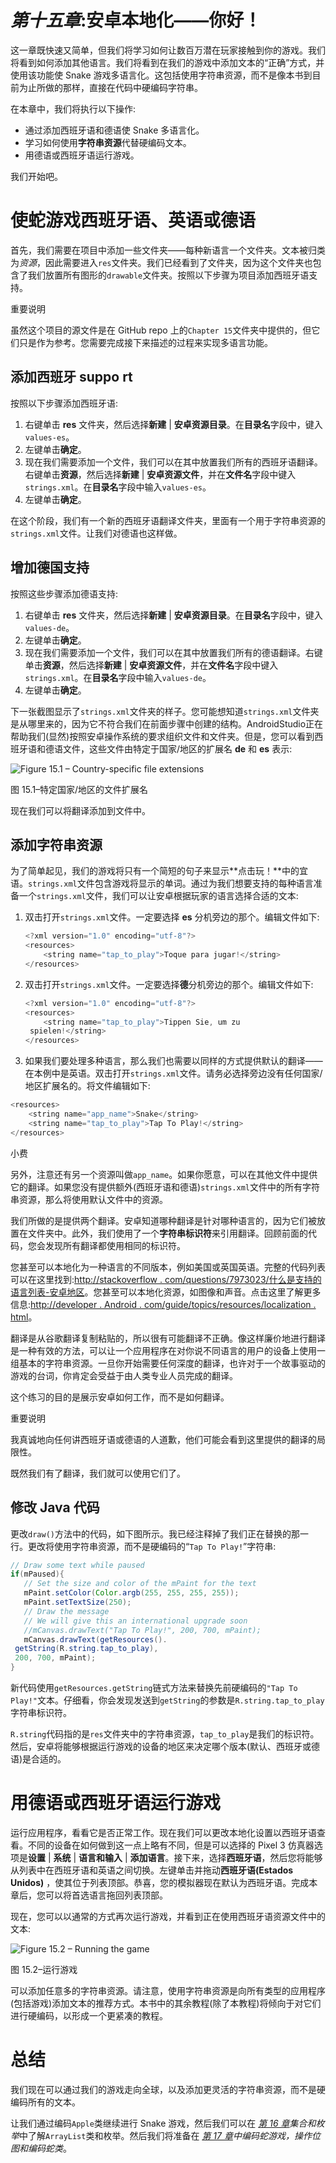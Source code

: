 # *第十五章*:安卓本地化——你好！

这一章既快速又简单，但我们将学习如何让数百万潜在玩家接触到你的游戏。我们将看到如何添加其他语言。我们将看到在我们的游戏中添加文本的“正确”方式，并使用该功能使 Snake 游戏多语言化。这包括使用字符串资源，而不是像本书到目前为止所做的那样，直接在代码中硬编码字符串。

在本章中，我们将执行以下操作:

*   通过添加西班牙语和德语使 Snake 多语言化。
*   学习如何使用**字符串资源**代替硬编码文本。
*   用德语或西班牙语运行游戏。

我们开始吧。

# 使蛇游戏西班牙语、英语或德语

首先，我们需要在项目中添加一些文件夹——每种新语言一个文件夹。文本被归类为*资源*，因此需要进入`res`文件夹。我们已经看到了文件夹，因为这个文件夹也包含了我们放置所有图形的`drawable`文件夹。按照以下步骤为项目添加西班牙语支持。

重要说明

虽然这个项目的源文件是在 GitHub repo 上的`Chapter 15`文件夹中提供的，但它们只是作为参考。您需要完成接下来描述的过程来实现多语言功能。

## 添加西班牙 suppo rt

按照以下步骤添加西班牙语:

1.  右键单击 **res** 文件夹，然后选择**新建** | **安卓资源目录**。在**目录名**字段中，键入`values-es`。
2.  左键单击**确定**。
3.  现在我们需要添加一个文件，我们可以在其中放置我们所有的西班牙语翻译。右键单击**资源**，然后选择**新建** | **安卓资源文件**，并在**文件名**字段中键入`strings.xml`。在**目录名**字段中输入`values-es`。
4.  左键单击**确定**。

在这个阶段，我们有一个新的西班牙语翻译文件夹，里面有一个用于字符串资源的`strings.xml`文件。让我们对德语也这样做。

## 增加德国支持

按照这些步骤添加德语支持:

1.  右键单击 **res** 文件夹，然后选择**新建** | **安卓资源目录**。在**目录名**字段中，键入`values-de`。
2.  左键单击**确定**。
3.  现在我们需要添加一个文件，我们可以在其中放置我们所有的德语翻译。右键单击**资源**，然后选择**新建** | **安卓资源文件**，并在**文件名**字段中键入`strings.xml`。在**目录名**字段中输入`values-de`。
4.  左键单击**确定**。

下一张截图显示了`strings.xml`文件夹的样子。您可能想知道`strings.xml`文件夹是从哪里来的，因为它不符合我们在前面步骤中创建的结构。AndroidStudio正在帮助我们(显然)按照安卓操作系统的要求组织文件和文件夹。但是，您可以看到西班牙语和德语文件，这些文件由特定于国家/地区的扩展名 **de** 和 **es** 表示:

![Figure 15.1 – Country-specific file extensions ](img/Figure_15.01_B16774.jpg)

图 15.1–特定国家/地区的文件扩展名

现在我们可以将翻译添加到文件中。

## 添加字符串资源

为了简单起见，我们的游戏将只有一个简短的句子来显示**点击玩！**中的宜语。`strings.xml`文件包含游戏将显示的单词。通过为我们想要支持的每种语言准备一个`strings.xml`文件，我们可以让安卓根据玩家的语言选择合适的文本:

1.  双击打开`strings.xml`文件。一定要选择 **es** 分机旁边的那个。编辑文件如下:

    ```java
    <?xml version="1.0" encoding="utf-8"?>
    <resources>
        <string name="tap_to_play">Toque para jugar!</string>
    </resources>
    ```

2.  双击打开`strings.xml`文件。一定要选择**德**分机旁边的那个。编辑文件如下:

    ```java
    <?xml version="1.0" encoding="utf-8"?>
    <resources>
        <string name="tap_to_play">Tippen Sie, um zu 
     spielen!</string>
    </resources>
    ```

3.  如果我们要处理多种语言，那么我们也需要以同样的方式提供默认的翻译——在本例中是英语。双击打开`strings.xml`文件。请务必选择旁边没有任何国家/地区扩展名的。将文件编辑如下:

```java
<resources>
    <string name="app_name">Snake</string>
    <string name="tap_to_play">Tap To Play!</string>
</resources>
```

小费

另外，注意还有另一个资源叫做`app_name`。如果你愿意，可以在其他文件中提供它的翻译。如果您没有提供额外(西班牙语和德语)`strings.xml`文件中的所有字符串资源，那么将使用默认文件中的资源。

我们所做的是提供两个翻译。安卓知道哪种翻译是针对哪种语言的，因为它们被放置在文件夹中。此外，我们使用了一个**字符串标识符**来引用翻译。回顾前面的代码，您会发现所有翻译都使用相同的标识符。

您甚至可以本地化为一种语言的不同版本，例如美国或英国英语。完整的代码列表可以在这里找到:[http://stackoverflow . com/questions/7973023/什么是支持的语言列表-安卓地区](http://stackoverflow.com/questions/7973023/what-is-the-list-of-supported-languages-locales-on-android)。您甚至可以本地化资源，如图像和声音。点击这里了解更多信息:[http://developer . Android . com/guide/topics/resources/localization . html](http://developer.android.com/guide/topics/resources/localization.html)。

翻译是从谷歌翻译复制粘贴的，所以很有可能翻译不正确。像这样廉价地进行翻译是一种有效的方法，可以让一个应用程序在对你说不同语言的用户的设备上使用一组基本的字符串资源。一旦你开始需要任何深度的翻译，也许对于一个故事驱动的游戏的台词，你肯定会受益于由人类专业人员完成的翻译。

这个练习的目的是展示安卓如何工作，而不是如何翻译。

重要说明

我真诚地向任何讲西班牙语或德语的人道歉，他们可能会看到这里提供的翻译的局限性。

既然我们有了翻译，我们就可以使用它们了。

## 修改 Java 代码

更改`draw()`方法中的代码，如下图所示。我已经注释掉了我们正在替换的那一行。更改将使用字符串资源，而不是硬编码的“`Tap To Play!`”字符串:

```java
// Draw some text while paused
if(mPaused){
   // Set the size and color of the mPaint for the text
   mPaint.setColor(Color.argb(255, 255, 255, 255));
   mPaint.setTextSize(250);
   // Draw the message
   // We will give this an international upgrade soon
   //mCanvas.drawText("Tap To Play!", 200, 700, mPaint);
   mCanvas.drawText(getResources().
 getString(R.string.tap_to_play), 
 200, 700, mPaint);
}
```

新代码使用`getResources.getString`链式方法来替换先前硬编码的`"Tap To Play!"`文本。仔细看，你会发现发送到`getString`的参数是`R.string.tap_to_play`字符串标识符。

`R.string`代码指的是`res`文件夹中的字符串资源，`tap_to_play`是我们的标识符。然后，安卓将能够根据运行游戏的设备的地区来决定哪个版本(默认、西班牙或德语)是合适的。

# 用德语或西班牙语运行游戏

运行应用程序，看看它是否正常工作。现在我们可以更改本地化设置以西班牙语查看。不同的设备在如何做到这一点上略有不同，但是可以选择的 Pixel 3 仿真器选项是**设置** | **系统** | **语言和输入** | **添加语言**。接下来，选择**西班牙语**，然后您将能够从列表中在西班牙语和英语之间切换。左键单击并拖动**西班牙语(Estados Unidos)** ，使其位于列表顶部。恭喜，您的模拟器现在默认为西班牙语。完成本章后，您可以将首选语言拖回列表顶部。

现在，您可以以通常的方式再次运行游戏，并看到正在使用西班牙语资源文件中的文本:

![Figure 15.2 – Running the game ](img/Figure_15.02_B16774.jpg)

图 15.2–运行游戏

可以添加任意多的字符串资源。请注意，使用字符串资源是向所有类型的应用程序(包括游戏)添加文本的推荐方式。本书中的其余教程(除了本教程)将倾向于对它们进行硬编码，以形成一个更紧凑的教程。

# 总结

我们现在可以通过我们的游戏走向全球，以及添加更灵活的字符串资源，而不是硬编码所有的文本。

让我们通过编码`Apple`类继续进行 Snake 游戏，然后我们可以在 [*第 16 章*](16.html#_idTextAnchor313)*集合和枚举*中了解`ArrayList`类和枚举。然后我们将准备在 [*第 17 章*](17.html#_idTextAnchor328)*中编码蛇游戏，操作位图和编码蛇类*。